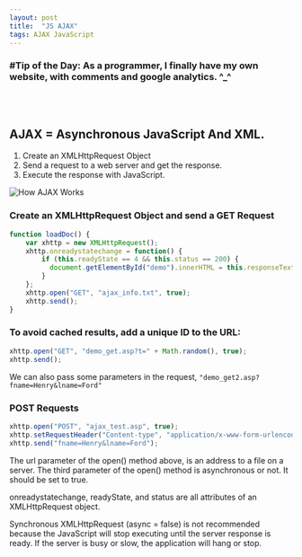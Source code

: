 ```yaml
---
layout: post
title:  "JS AJAX"
tags: AJAX JavaScript   
---
```

### \#Tip of the Day: As a programmer, I finally have my own website, with comments and google analytics. ^_^

<br/><br/>

## AJAX = Asynchronous JavaScript And XML.

1.  Create an XMLHttpRequest Object
1.  Send a request to a web server and get the response.
1.  Execute the response with JavaScript.

![How AJAX Works]({{site.baseurl}}/assets/images/ajax.gif)

### Create an XMLHttpRequest Object and send a GET Request

```javascript
function loadDoc() {
    var xhttp = new XMLHttpRequest();
    xhttp.onreadystatechange = function() {
        if (this.readyState == 4 && this.status == 200) {
          document.getElementById("demo").innerHTML = this.responseText;
        }
    };
    xhttp.open("GET", "ajax_info.txt", true);
    xhttp.send(); 
}
```

### To avoid cached results, add a unique ID to the URL:

```javascript
xhttp.open("GET", "demo_get.asp?t=" + Math.random(), true);
xhttp.send();
```

We can also pass some parameters in the request, `"demo_get2.asp?fname=Henry&lname=Ford"`

### POST Requests

```javascript
xhttp.open("POST", "ajax_test.asp", true);
xhttp.setRequestHeader("Content-type", "application/x-www-form-urlencoded");
xhttp.send("fname=Henry&lname=Ford");
```

The url parameter of the open() method above, is an address to a file on a server.
The third parameter of the open() method is asynchronous or not. It should be set to true.

onreadystatechange, readyState, and status are all attributes of an XMLHttpRequest object.

Synchronous XMLHttpRequest (async = false) is not recommended because the JavaScript 
will stop executing until the server response is ready. 
If the server is busy or slow, the application will hang or stop.


